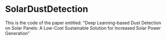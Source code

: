 # SolarDustDetection
This is the code of the paper entitled: "Deep Learning-based Dust Detection on Solar Panels: A Low-Cost Sustainable Solution for Increased Solar Power Generation"
